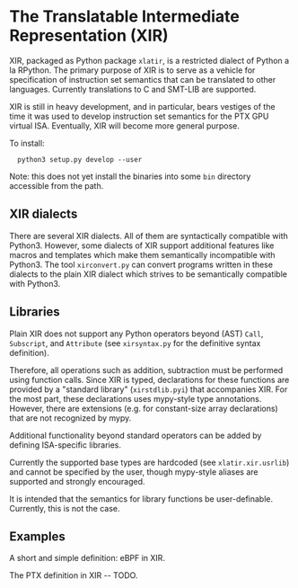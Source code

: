 # The Translatable Intermediate Representation (XIR)

XIR, packaged as Python package `xlatir`, is a restricted dialect of
Python a la RPython. The primary purpose of XIR is to serve as a
vehicle for specification of instruction set semantics that can be
translated to other languages. Currently translations to C and SMT-LIB
are supported.

XIR is still in heavy development, and in particular, bears vestiges
of the time it was used to develop instruction set semantics for the
PTX GPU virtual ISA. Eventually, XIR will become more general purpose.

To install:

```
  python3 setup.py develop --user
```

Note: this does not yet install the binaries into some `bin` directory
accessible from the path.


## XIR dialects

There are several XIR dialects. All of them are syntactically
compatible with Python3. However, some dialects of XIR support
additional features like macros and templates which make them
semantically incompatible with Python3. The tool `xirconvert.py` can
convert programs written in these dialects to the plain XIR dialect
which strives to be semantically compatible with Python3.

## Libraries

Plain XIR does not support any Python operators beyond (AST) `Call`,
`Subscript`, and `Attribute` (see `xirsyntax.py` for the definitive
syntax definition).

Therefore, all operations such as addition, subtraction must be
performed using function calls. Since XIR is typed, declarations for
these functions are provided by a "standard library" (`xirstdlib.pyi`)
that accompanies XIR. For the most part, these declarations uses
mypy-style type annotations. However, there are extensions (e.g. for
constant-size array declarations) that are not recognized by mypy.

Additional functionality beyond standard operators can be added by
defining ISA-specific libraries.

Currently the supported base types are hardcoded (see
`xlatir.xir.usrlib`) and cannot be specified by the user, though
mypy-style aliases are supported and strongly encouraged.

It is intended that the semantics for library functions be
user-definable. Currently, this is not the case.


## Examples

A short and simple definition: eBPF in XIR.

The PTX definition in XIR -- TODO.

